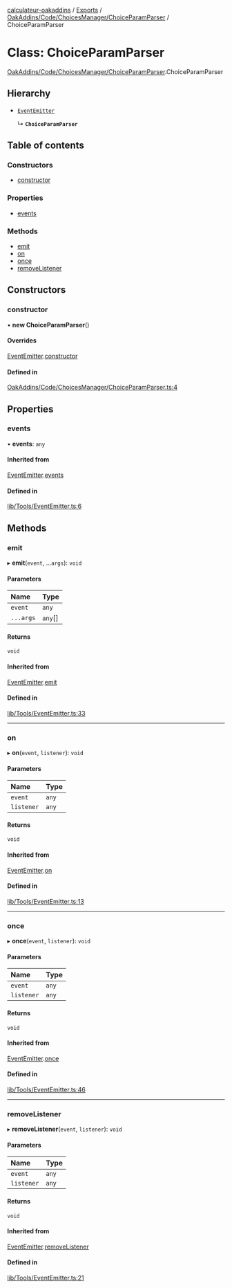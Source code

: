 [calculateur-oakaddins](../README.md) / [Exports](../modules.md) / [OakAddins/Code/ChoicesManager/ChoiceParamParser](../modules/oakaddins_code_choicesmanager_choiceparamparser.md) / ChoiceParamParser

# Class: ChoiceParamParser

[OakAddins/Code/ChoicesManager/ChoiceParamParser](../modules/oakaddins_code_choicesmanager_choiceparamparser.md).ChoiceParamParser

## Hierarchy

- [`EventEmitter`](lib_tools_eventemitter.eventemitter.md)

  ↳ **`ChoiceParamParser`**

## Table of contents

### Constructors

- [constructor](oakaddins_code_choicesmanager_choiceparamparser.choiceparamparser.md#constructor)

### Properties

- [events](oakaddins_code_choicesmanager_choiceparamparser.choiceparamparser.md#events)

### Methods

- [emit](oakaddins_code_choicesmanager_choiceparamparser.choiceparamparser.md#emit)
- [on](oakaddins_code_choicesmanager_choiceparamparser.choiceparamparser.md#on)
- [once](oakaddins_code_choicesmanager_choiceparamparser.choiceparamparser.md#once)
- [removeListener](oakaddins_code_choicesmanager_choiceparamparser.choiceparamparser.md#removelistener)

## Constructors

### constructor

• **new ChoiceParamParser**()

#### Overrides

[EventEmitter](lib_tools_eventemitter.eventemitter.md).[constructor](lib_tools_eventemitter.eventemitter.md#constructor)

#### Defined in

[OakAddins/Code/ChoicesManager/ChoiceParamParser.ts:4](https://github.com/P0ulpy/Configurateur-OakAddins/blob/48879bc/src/OakAddins/Code/ChoicesManager/ChoiceParamParser.ts#L4)

## Properties

### events

• **events**: `any`

#### Inherited from

[EventEmitter](lib_tools_eventemitter.eventemitter.md).[events](lib_tools_eventemitter.eventemitter.md#events)

#### Defined in

[lib/Tools/EventEmitter.ts:6](https://github.com/P0ulpy/Configurateur-OakAddins/blob/48879bc/src/lib/Tools/EventEmitter.ts#L6)

## Methods

### emit

▸ **emit**(`event`, ...`args`): `void`

#### Parameters

| Name | Type |
| :------ | :------ |
| `event` | `any` |
| `...args` | `any`[] |

#### Returns

`void`

#### Inherited from

[EventEmitter](lib_tools_eventemitter.eventemitter.md).[emit](lib_tools_eventemitter.eventemitter.md#emit)

#### Defined in

[lib/Tools/EventEmitter.ts:33](https://github.com/P0ulpy/Configurateur-OakAddins/blob/48879bc/src/lib/Tools/EventEmitter.ts#L33)

___

### on

▸ **on**(`event`, `listener`): `void`

#### Parameters

| Name | Type |
| :------ | :------ |
| `event` | `any` |
| `listener` | `any` |

#### Returns

`void`

#### Inherited from

[EventEmitter](lib_tools_eventemitter.eventemitter.md).[on](lib_tools_eventemitter.eventemitter.md#on)

#### Defined in

[lib/Tools/EventEmitter.ts:13](https://github.com/P0ulpy/Configurateur-OakAddins/blob/48879bc/src/lib/Tools/EventEmitter.ts#L13)

___

### once

▸ **once**(`event`, `listener`): `void`

#### Parameters

| Name | Type |
| :------ | :------ |
| `event` | `any` |
| `listener` | `any` |

#### Returns

`void`

#### Inherited from

[EventEmitter](lib_tools_eventemitter.eventemitter.md).[once](lib_tools_eventemitter.eventemitter.md#once)

#### Defined in

[lib/Tools/EventEmitter.ts:46](https://github.com/P0ulpy/Configurateur-OakAddins/blob/48879bc/src/lib/Tools/EventEmitter.ts#L46)

___

### removeListener

▸ **removeListener**(`event`, `listener`): `void`

#### Parameters

| Name | Type |
| :------ | :------ |
| `event` | `any` |
| `listener` | `any` |

#### Returns

`void`

#### Inherited from

[EventEmitter](lib_tools_eventemitter.eventemitter.md).[removeListener](lib_tools_eventemitter.eventemitter.md#removelistener)

#### Defined in

[lib/Tools/EventEmitter.ts:21](https://github.com/P0ulpy/Configurateur-OakAddins/blob/48879bc/src/lib/Tools/EventEmitter.ts#L21)

